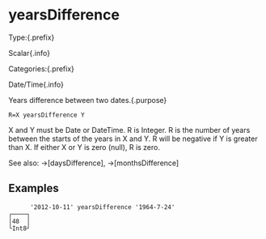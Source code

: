 # yearsDifference

Type:{.prefix}

Scalar{.info}

Categories:{.prefix}

Date/Time{.info}

Years difference between two dates.{.purpose}

~~~
R=X yearsDifference Y
~~~

X and Y must be Date or DateTime. R is Integer. R is the number of years between the starts of the
years in X and Y. R will be negative if Y is greater than X. If either X or Y is zero (null), R is zero.

See also: →[daysDifference], →[monthsDifference]

## Examples

~~~
      '2012-10-11' yearsDifference '1964-7-24'
┌────┐
│48  │
└Int8┘
~~~

